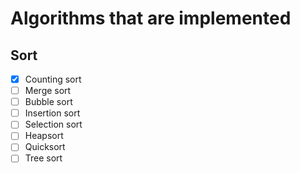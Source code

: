 # Algorithms that are implemented

## Sort
- [x] Counting sort
- [ ] Merge sort
- [ ] Bubble sort
- [ ] Insertion sort 
- [ ] Selection sort
- [ ] Heapsort
- [ ] Quicksort
- [ ] Tree sort

